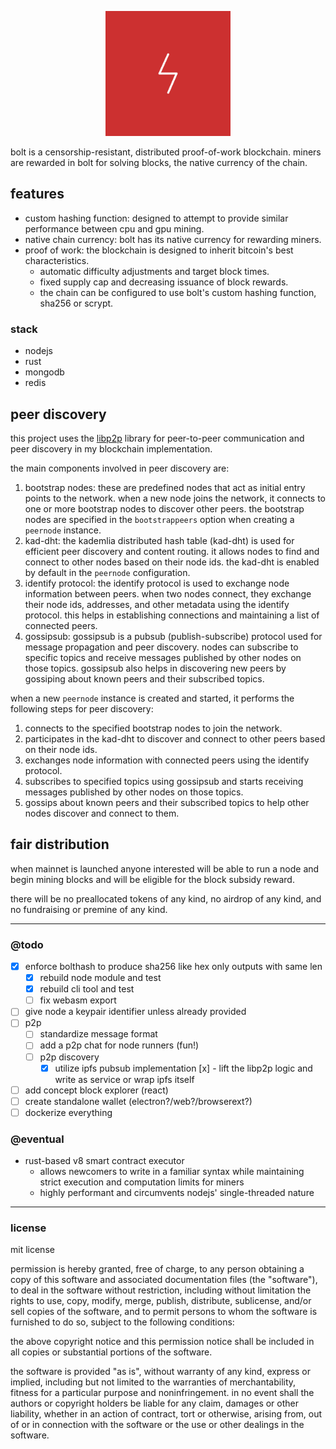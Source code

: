 <p align="center">
  <img src="assets/logo-red-bg.svg" height="200">
</p>

bolt is a censorship-resistant, distributed proof-of-work blockchain. miners
are rewarded in bolt for solving blocks, the native currency of the chain.

## features
- custom hashing function: designed to attempt to provide similar performance between cpu and gpu mining.
- native chain currency: bolt has its native currency for rewarding miners.
- proof of work: the blockchain is designed to inherit bitcoin's best characteristics.
  - automatic difficulty adjustments and target block times.
  - fixed supply cap and decreasing issuance of block rewards.
  - the chain can be configured to use bolt's custom hashing function, sha256 or scrypt.

### stack
- nodejs
- rust
- mongodb
- redis

## peer discovery

this project uses the [libp2p](https://libp2p.io/) library for peer-to-peer 
communication and peer discovery in my blockchain implementation.

the main components involved in peer discovery are:

1. bootstrap nodes: these are predefined nodes that act as initial entry points to the network. when a new node joins the network, it connects to one or more bootstrap nodes to discover other peers. the bootstrap nodes are specified in the `bootstrappeers` option when creating a `peernode` instance.
1. kad-dht: the kademlia distributed hash table (kad-dht) is used for efficient peer discovery and content routing. it allows nodes to find and connect to other nodes based on their node ids. the kad-dht is enabled by default in the `peernode` configuration.
1. identify protocol: the identify protocol is used to exchange node information between peers. when two nodes connect, they exchange their node ids, addresses, and other metadata using the identify protocol. this helps in establishing connections and maintaining a list of connected peers.
1. gossipsub: gossipsub is a pubsub (publish-subscribe) protocol used for message propagation and peer discovery. nodes can subscribe to specific topics and receive messages published by other nodes on those topics. gossipsub also helps in discovering new peers by gossiping about known peers and their subscribed topics.

when a new `peernode` instance is created and started, it performs the following steps for peer discovery:

1. connects to the specified bootstrap nodes to join the network.
1. participates in the kad-dht to discover and connect to other peers based on their node ids.
1. exchanges node information with connected peers using the identify protocol.
1. subscribes to specified topics using gossipsub and starts receiving messages published by other nodes on those topics.
1. gossips about known peers and their subscribed topics to help other nodes discover and connect to them.


## fair distribution
when mainnet is launched anyone interested will be able to run a node and 
begin mining blocks and will be eligible for the block subsidy reward.

there will be no preallocated tokens of any kind, no airdrop of any kind,
and no fundraising or premine of any kind.

---

### @todo
- [x] enforce bolthash to produce sha256 like hex only outputs with same len
  - [x] rebuild node module and test
  - [x] rebuild cli tool and test
  - [ ] fix webasm export
- [ ] give node a keypair identifier unless already provided
- [ ] p2p
  - [ ] standardize message format
  - [ ] add a p2p chat for node runners (fun!)
  - [ ] p2p discovery
    - [x] utilize ipfs pubsub implementation
      [x] - lift the libp2p logic and write as service or wrap ipfs itself
- [ ] add concept block explorer (react)
- [ ] create standalone wallet (electron?/web?/browserext?)
- [ ] dockerize everything

### @eventual
- rust-based v8 smart contract executor
  - allows newcomers to write in a familiar syntax while maintaining strict execution and computation limits for miners
  - highly performant and circumvents nodejs' single-threaded nature

---

### license

mit license

permission is hereby granted, free of charge, to any person obtaining a copy
of this software and associated documentation files (the "software"), to deal
in the software without restriction, including without limitation the rights
to use, copy, modify, merge, publish, distribute, sublicense, and/or sell
copies of the software, and to permit persons to whom the software is
furnished to do so, subject to the following conditions:

the above copyright notice and this permission notice shall be included in all
copies or substantial portions of the software.

the software is provided "as is", without warranty of any kind, express or
implied, including but not limited to the warranties of merchantability,
fitness for a particular purpose and noninfringement. in no event shall the
authors or copyright holders be liable for any claim, damages or other
liability, whether in an action of contract, tort or otherwise, arising from,
out of or in connection with the software or the use or other dealings in the
software.


